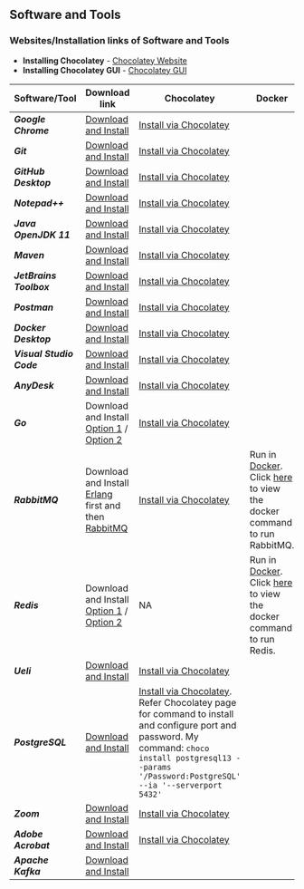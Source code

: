 Software and Tools
-
### Websites/Installation links of Software and Tools

- **Installing Chocolatey** - [Chocolatey Website](https://chocolatey.org/install#individual)
- **Installing Chocolatey GUI** - [Chocolatey GUI](https://community.chocolatey.org/packages/ChocolateyGUI)

| Software/Tool | Download link | Chocolatey | Docker |
|--|--|--|--| 
| ***Google Chrome*** | [Download and Install](https://www.google.com/intl/en_in/chrome/) | [Install via Chocolatey](https://community.chocolatey.org/packages/GoogleChrome) |  |
| ***Git*** | [Download and Install](https://git-scm.com/download/win) | [Install via Chocolatey](https://community.chocolatey.org/packages/git) |  |
| ***GitHub Desktop*** | [Download and Install](https://desktop.github.com/) | [Install via Chocolatey](https://community.chocolatey.org/packages/github-desktop) |  |
| ***Notepad++*** | [Download and Install](https://notepad-plus-plus.org/downloads/) | [Install via Chocolatey](https://community.chocolatey.org/packages/notepadplusplus) |  |
| ***Java OpenJDK 11*** | [Download and Install](https://openjdk.java.net/projects/jdk/11/) | [Install via Chocolatey](https://community.chocolatey.org/packages/openjdk11) |  |
| ***Maven*** | [Download and Install](https://maven.apache.org/download.cgi) | [Install via Chocolatey](https://community.chocolatey.org/packages/maven) |  |
| ***JetBrains Toolbox*** | [Download and Install](https://www.jetbrains.com/toolbox-app/)| [Install via Chocolatey](https://community.chocolatey.org/packages/jetbrainstoolbox) |  |
| ***Postman*** | [Download and Install](https://www.postman.com/downloads/) | [Install via Chocolatey](https://community.chocolatey.org/packages/postman) |  |
| ***Docker Desktop*** | [Download and Install](https://docs.docker.com/desktop/windows/install/) | [Install via Chocolatey](https://community.chocolatey.org/packages/docker-desktop) |  |
| ***Visual Studio Code*** | [Download and Install](https://code.visualstudio.com/) | [Install via Chocolatey](https://community.chocolatey.org/packages/vscode) |  |
| ***AnyDesk*** | [Download and Install](https://anydesk.com/en) | [Install via Chocolatey](https://community.chocolatey.org/packages/anydesk) |  |
| ***Go*** | Download and Install [Option 1](https://golang.org/doc/install) / [Option 2](https://golang.org/dl/) | [Install via Chocolatey](https://community.chocolatey.org/packages/golang) |  |
| ***RabbitMQ*** | Download and Install [Erlang](https://www.erlang.org/downloads) first and then [RabbitMQ](https://www.rabbitmq.com/install-windows.html) | [Install via Chocolatey](https://community.chocolatey.org/packages/rabbitmq) | Run in [Docker](https://hub.docker.com/_/rabbitmq). Click [here](https://github.com/Harishankar-GitHub/Messaging-Application-using-RabbitMQ) to view the docker command to run RabbitMQ. |
| ***Redis*** | Download and Install [Option 1](https://redis.io/download) / [Option 2](https://github.com/microsoftarchive/redis/releases/tag/win-3.2.100) | NA | Run in [Docker](https://hub.docker.com/_/redis). Click [here](https://github.com/Harishankar-GitHub/Redis-with-Spring-Boot) to view the docker command to run Redis. |
| ***Ueli*** | [Download and Install](https://ueli.app/#/) | [Install via Chocolatey](https://community.chocolatey.org/packages/ueli) |  |
| ***PostgreSQL*** | [Download and Install](https://www.enterprisedb.com/downloads/postgres-postgresql-downloads) | [Install via Chocolatey](https://community.chocolatey.org/packages/postgresql). Refer Chocolatey page for command to install and configure port and password. My command: `choco install postgresql13 --params '/Password:PostgreSQL' --ia '--serverport 5432'` |  |
| ***Zoom*** | [Download and Install](https://zoom.us/download) | [Install via Chocolatey](https://community.chocolatey.org/packages/zoom) |  |
| ***Adobe Acrobat*** | [Download and Install](https://get.adobe.com/uk/reader/otherversions) | [Install via Chocolatey](https://community.chocolatey.org/packages/adobereader) |  |
| ***Apache Kafka*** | [Download and Install](https://kafka.apache.org/downloads) |  |  |
